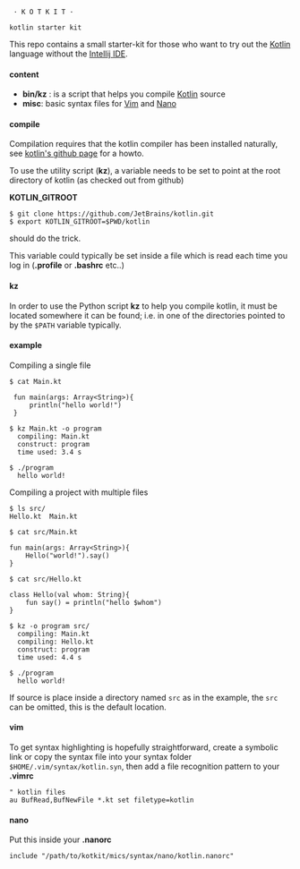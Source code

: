
     · K O T K I T ·

    kotlin starter kit


This repo contains a small starter-kit for those who want to try out
the [Kotlin][1] language without the [Intellij IDE][2].

#### content

   - **bin/kz** : is a script that helps you compile [Kotlin][1] source
   - **misc**: basic syntax files for [Vim][3] and [Nano][4]


#### compile

Compilation requires that the kotlin compiler has been installed
naturally, see [kotlin's github page][5] for a howto.

To use the utility script (**kz**), a variable needs to be set
to point at the root directory of kotlin (as checked out from github)

**KOTLIN_GITROOT**
    
    $ git clone https://github.com/JetBrains/kotlin.git
    $ export KOTLIN_GITROOT=$PWD/kotlin

should do the trick.

This variable could typically be set inside a file which is read each
time you log in (**.profile** or **.bashrc** etc..)

#### kz

In order to use the Python script **kz** to help you compile kotlin, 
it must be located somewhere it can be found; i.e. in one of the 
directories pointed to by the `$PATH` variable typically.


#### example

Compiling a single file

    $ cat Main.kt

     fun main(args: Array<String>){
         println("hello world!")
     }

    $ kz Main.kt -o program
      compiling: Main.kt
      construct: program
      time used: 3.4 s

    $ ./program
      hello world!


Compiling a project with multiple files

    $ ls src/
    Hello.kt  Main.kt

    $ cat src/Main.kt

    fun main(args: Array<String>){
        Hello("world!").say()
    }

    $ cat src/Hello.kt

    class Hello(val whom: String){
        fun say() = println("hello $whom")
    }

    $ kz -o program src/
      compiling: Main.kt
      compiling: Hello.kt
      construct: program
      time used: 4.4 s

    $ ./program
      hello world!

If source is place inside a directory named `src` as in the example,
the `src` can be omitted, this is the default location.


#### vim

To get syntax highlighting is hopefully straightforward,
create a symbolic link or copy the syntax file into your
syntax folder `$HOME/.vim/syntax/kotlin.syn`, then add a
file recognition pattern to your **.vimrc**

    " kotlin files
    au BufRead,BufNewFile *.kt set filetype=kotlin


#### nano

Put this inside your **.nanorc**

    include "/path/to/kotkit/mics/syntax/nano/kotlin.nanorc"


[1]: http://confluence.jetbrains.net/display/Kotlin/Welcome "Kotlin homepage"
[2]: http://www.jetbrains.com/idea/ "Intellij homepage"
[3]: http://vim.org  "Vim homepage"
[4]: http://www.nano-editor.org/ "Nano homepage"
[5]: https://github.com/JetBrains/kotlin "Kotlin on github"
